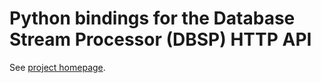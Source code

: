 # Python bindings for the Database Stream Processor (DBSP) HTTP API

See [project homepage](https://github.com/feldera/dbsp).
